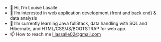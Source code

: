 - 👋 Hi, I’m Louise Lasalle
- 👀 I’m interested in web application development (front and back end) & data analysis
- 🌱 I’m currently learning Java fullStack, data handling with SQL and Hibernate, and HTML/CSS/JS/BOOTSTRAP for web app.
- 📫 How to reach me l.lassalle02@gmail.com

<!---
lcgLassalle/lcgLassalle is a ✨ special ✨ repository because its `README.md` (this file) appears on your GitHub profile.
You can click the Preview link to take a look at your changes.
--->

